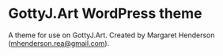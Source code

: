 # GottyJ.Art WordPress theme

A theme for use on GottyJ.Art.
Created by Margaret Henderson (mhenderson.rea@gmail.com).
